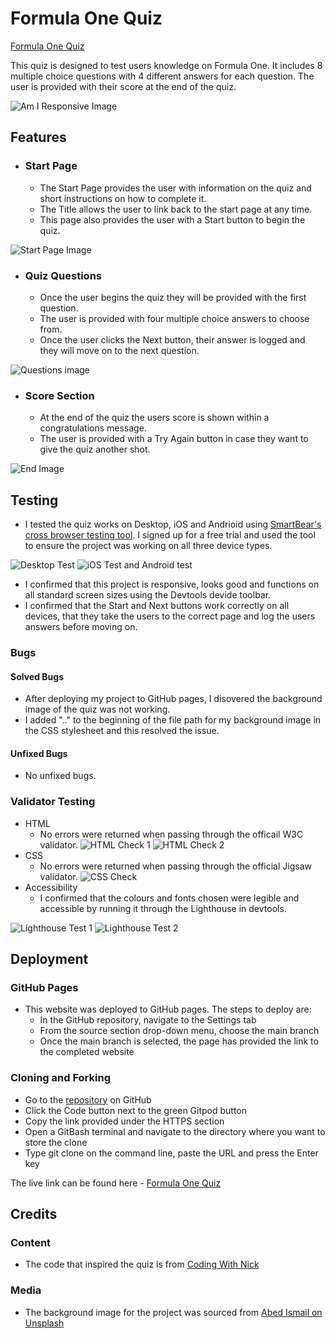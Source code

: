 # Formula One Quiz

[Formula One Quiz](https://siobhaing.github.io/formula1-quiz/index.html)

This quiz is designed to test users knowledge on Formula One. It includes 8 multiple choice questions with 4 different answers for each question. The user is provided with their score at the end of the quiz.

![Am I Responsive Image](/assets/images/amiresponsive.PNG)

## Features

- ### Start Page
    - The Start Page provides the user with information on the quiz and short instructions on how to complete it.
    - The Title allows the user to link back to the start page at any time.
    - This page also provides the user with a Start button to begin the quiz.

![Start Page Image](/assets/images/startpage.PNG)

- ### Quiz Questions
    - Once the user begins the quiz they will be provided with the first question.
    - The user is provided with four multiple choice answers to choose from.
    - Once the user clicks the Next button, their answer is logged and they will move on to the next question.

![Questions image](/assets/images/questionimage.PNG)

- ### Score Section
    - At the end of the quiz the users score is shown within a congratulations message.
    - The user is provided with a Try Again button in case they want to give the quiz another shot.

![End Image](/assets/images/endpage.PNG)

## Testing
- I tested the quiz works on Desktop, iOS and Andrioid using [SmartBear's cross browser testing tool](https://smartbear.com/product/bitbar/). I signed up for a free trial and used the tool to ensure the project was working on all three device types.

![Desktop Test](/assets/images/desktop-test.png)
![iOS Test and Android test](/assets/images/ios-and-android-test.jpg)

- I confirmed that this project is responsive, looks good and functions on all standard screen sizes using the Devtools devide toolbar.
- I confirmed that the Start and Next buttons work correctly on all devices, that they take the users to the correct page and log the users answers before moving on.

### Bugs
#### Solved Bugs
- After deploying my project to GitHub pages, I disovered the background image of the quiz was not working.
- I added ".." to the beginning of the file path for my background image in the CSS stylesheet and this resolved the issue.
#### Unfixed Bugs
- No unfixed bugs.
### Validator Testing
- HTML
    - No errors were returned when passing through the officail W3C validator.
![HTML Check 1](/assets/images/html-check1.PNG)
![HTML Check 2](/assets/images/html-check-2.PNG)
- CSS
    - No errors were returned when passing through the official Jigsaw validator.
![CSS Check](/assets/images/css-test.PNG)
- Accessibility
    - I confirmed that the colours and fonts chosen were legible and accessible by running it through the Lighthouse in devtools.
    
![Lighthouse Test 1](/assets/images/lighthouse1.PNG)
![Lighthouse Test 2](/assets/images/lighthouse2.PNG)

## Deployment

### GitHub Pages
- This website was deployed to GitHub pages. The steps to deploy are:
    - In the GitHub repository, navigate to the Settings tab
    - From the source section drop-down menu, choose the main branch
    - Once the main branch is selected, the page has provided the link to the completed website

### Cloning and Forking
- Go to the [repository](https://github.com/SiobhainG/formula1-quiz) on GitHub
- Click the Code button next to the green Gitpod button
- Copy the link provided under the HTTPS section
- Open a GitBash terminal and navigate to the directory where you want to store the clone
- Type git clone on the command line, paste the URL and press the Enter key

The live link can be found here - [Formula One Quiz](https://siobhaing.github.io/formula1-quiz/index.html)

## Credits
### Content
- The code that inspired the quiz is from [Coding With Nick](https://www.youtube.com/watch?v=CqddbIrEM5I&t=858s)

### Media
- The background image for the project was sourced from [Abed Ismail on Unsplash](https://unsplash.com/photos/S3Xu9cvq2d0)


